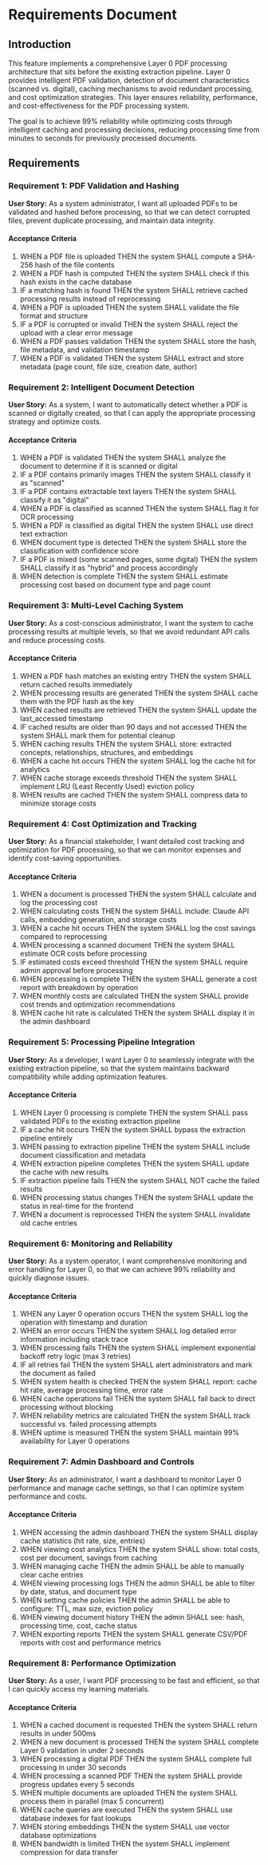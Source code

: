 # Requirements Document

## Introduction

This feature implements a comprehensive Layer 0 PDF processing architecture that sits before the existing extraction pipeline. Layer 0 provides intelligent PDF validation, detection of document characteristics (scanned vs. digital), caching mechanisms to avoid redundant processing, and cost optimization strategies. This layer ensures reliability, performance, and cost-effectiveness for the PDF processing system.

The goal is to achieve 99% reliability while optimizing costs through intelligent caching and processing decisions, reducing processing time from minutes to seconds for previously processed documents.

## Requirements

### Requirement 1: PDF Validation and Hashing

**User Story:** As a system administrator, I want all uploaded PDFs to be validated and hashed before processing, so that we can detect corrupted files, prevent duplicate processing, and maintain data integrity.

#### Acceptance Criteria

1. WHEN a PDF file is uploaded THEN the system SHALL compute a SHA-256 hash of the file contents
2. WHEN a PDF hash is computed THEN the system SHALL check if this hash exists in the cache database
3. IF a matching hash is found THEN the system SHALL retrieve cached processing results instead of reprocessing
4. WHEN a PDF is uploaded THEN the system SHALL validate the file format and structure
5. IF a PDF is corrupted or invalid THEN the system SHALL reject the upload with a clear error message
6. WHEN a PDF passes validation THEN the system SHALL store the hash, file metadata, and validation timestamp
7. WHEN a PDF is validated THEN the system SHALL extract and store metadata (page count, file size, creation date, author)

### Requirement 2: Intelligent Document Detection

**User Story:** As a system, I want to automatically detect whether a PDF is scanned or digitally created, so that I can apply the appropriate processing strategy and optimize costs.

#### Acceptance Criteria

1. WHEN a PDF is validated THEN the system SHALL analyze the document to determine if it is scanned or digital
2. IF a PDF contains primarily images THEN the system SHALL classify it as "scanned"
3. IF a PDF contains extractable text layers THEN the system SHALL classify it as "digital"
4. WHEN a PDF is classified as scanned THEN the system SHALL flag it for OCR processing
5. WHEN a PDF is classified as digital THEN the system SHALL use direct text extraction
6. WHEN document type is detected THEN the system SHALL store the classification with confidence score
7. IF a PDF is mixed (some scanned pages, some digital) THEN the system SHALL classify it as "hybrid" and process accordingly
8. WHEN detection is complete THEN the system SHALL estimate processing cost based on document type and page count

### Requirement 3: Multi-Level Caching System

**User Story:** As a cost-conscious administrator, I want the system to cache processing results at multiple levels, so that we avoid redundant API calls and reduce processing costs.

#### Acceptance Criteria

1. WHEN a PDF hash matches an existing entry THEN the system SHALL return cached results immediately
2. WHEN processing results are generated THEN the system SHALL cache them with the PDF hash as the key
3. WHEN cached results are retrieved THEN the system SHALL update the last_accessed timestamp
4. IF cached results are older than 90 days and not accessed THEN the system SHALL mark them for potential cleanup
5. WHEN caching results THEN the system SHALL store: extracted concepts, relationships, structures, and embeddings
6. WHEN a cache hit occurs THEN the system SHALL log the cache hit for analytics
7. WHEN cache storage exceeds threshold THEN the system SHALL implement LRU (Least Recently Used) eviction policy
8. WHEN results are cached THEN the system SHALL compress data to minimize storage costs

### Requirement 4: Cost Optimization and Tracking

**User Story:** As a financial stakeholder, I want detailed cost tracking and optimization for PDF processing, so that we can monitor expenses and identify cost-saving opportunities.

#### Acceptance Criteria

1. WHEN a document is processed THEN the system SHALL calculate and log the processing cost
2. WHEN calculating costs THEN the system SHALL include: Claude API calls, embedding generation, and storage costs
3. WHEN a cache hit occurs THEN the system SHALL log the cost savings compared to reprocessing
4. WHEN processing a scanned document THEN the system SHALL estimate OCR costs before processing
5. IF estimated costs exceed threshold THEN the system SHALL require admin approval before processing
6. WHEN processing is complete THEN the system SHALL generate a cost report with breakdown by operation
7. WHEN monthly costs are calculated THEN the system SHALL provide cost trends and optimization recommendations
8. WHEN cache hit rate is calculated THEN the system SHALL display it in the admin dashboard

### Requirement 5: Processing Pipeline Integration

**User Story:** As a developer, I want Layer 0 to seamlessly integrate with the existing extraction pipeline, so that the system maintains backward compatibility while adding optimization features.

#### Acceptance Criteria

1. WHEN Layer 0 processing is complete THEN the system SHALL pass validated PDFs to the existing extraction pipeline
2. IF a cache hit occurs THEN the system SHALL bypass the extraction pipeline entirely
3. WHEN passing to extraction pipeline THEN the system SHALL include document classification and metadata
4. WHEN extraction pipeline completes THEN the system SHALL update the cache with new results
5. IF extraction pipeline fails THEN the system SHALL NOT cache the failed results
6. WHEN processing status changes THEN the system SHALL update the status in real-time for the frontend
7. WHEN a document is reprocessed THEN the system SHALL invalidate old cache entries

### Requirement 6: Monitoring and Reliability

**User Story:** As a system operator, I want comprehensive monitoring and error handling for Layer 0, so that we can achieve 99% reliability and quickly diagnose issues.

#### Acceptance Criteria

1. WHEN any Layer 0 operation occurs THEN the system SHALL log the operation with timestamp and duration
2. WHEN an error occurs THEN the system SHALL log detailed error information including stack trace
3. WHEN processing fails THEN the system SHALL implement exponential backoff retry logic (max 3 retries)
4. IF all retries fail THEN the system SHALL alert administrators and mark the document as failed
5. WHEN system health is checked THEN the system SHALL report: cache hit rate, average processing time, error rate
6. WHEN cache operations fail THEN the system SHALL fall back to direct processing without blocking
7. WHEN reliability metrics are calculated THEN the system SHALL track successful vs. failed processing attempts
8. WHEN uptime is measured THEN the system SHALL maintain 99% availability for Layer 0 operations

### Requirement 7: Admin Dashboard and Controls

**User Story:** As an administrator, I want a dashboard to monitor Layer 0 performance and manage cache settings, so that I can optimize system performance and costs.

#### Acceptance Criteria

1. WHEN accessing the admin dashboard THEN the system SHALL display cache statistics (hit rate, size, entries)
2. WHEN viewing cost analytics THEN the system SHALL show: total costs, cost per document, savings from caching
3. WHEN managing cache THEN the admin SHALL be able to manually clear cache entries
4. WHEN viewing processing logs THEN the admin SHALL be able to filter by date, status, and document type
5. WHEN setting cache policies THEN the admin SHALL be able to configure: TTL, max size, eviction policy
6. WHEN viewing document history THEN the admin SHALL see: hash, processing time, cost, cache status
7. WHEN exporting reports THEN the system SHALL generate CSV/PDF reports with cost and performance metrics

### Requirement 8: Performance Optimization

**User Story:** As a user, I want PDF processing to be fast and efficient, so that I can quickly access my learning materials.

#### Acceptance Criteria

1. WHEN a cached document is requested THEN the system SHALL return results in under 500ms
2. WHEN a new document is processed THEN the system SHALL complete Layer 0 validation in under 2 seconds
3. WHEN processing a digital PDF THEN the system SHALL complete full processing in under 30 seconds
4. WHEN processing a scanned PDF THEN the system SHALL provide progress updates every 5 seconds
5. WHEN multiple documents are uploaded THEN the system SHALL process them in parallel (max 5 concurrent)
6. WHEN cache queries are executed THEN the system SHALL use database indexes for fast lookups
7. WHEN storing embeddings THEN the system SHALL use vector database optimizations
8. WHEN bandwidth is limited THEN the system SHALL implement compression for data transfer
